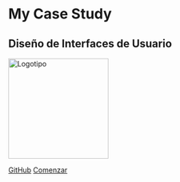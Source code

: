 <!-- _coverpage.md -->


# **My Case Study**
## Diseño de Interfaces de Usuario 

<img align="center" src="https://mgea.github.io/img/logo_diu20.png" width="200" height=auto alt="Logotipo"/>

[GitHub](https://github.com/mgea/DIU)
[Comenzar](#diu24)

<!-- background color -->
